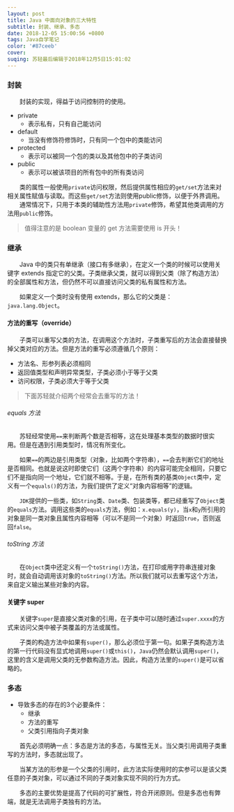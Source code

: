 ```yaml
---
layout: post
title: Java 中面向对象的三大特性
subtitle: 封装、继承、多态
date: 2018-12-05 15:00:56 +0800
tags: Java自学笔记
color: '#87ceeb'
cover:
suqing: 苏轻最后编辑于2018年12月5日15:01:02
---
```


### 封装
　　封装的实现，得益于访问控制符的使用。
- private
  - 表示私有，只有自己能访问
- default
  - 当没有修饰符修饰时，只有同一个包中的类能访问
- protected
  - 表示可以被同一个包的类以及其他包中的子类访问
- public
  - 表示可以被该项目的所有包中的所有类访问

　　类的属性一般使用`private`访问权限，然后提供属性相应的`get/set`方法来对相关属性赋值与读取。而这些`get/set`方法则使用public修饰，以便于外界调用。
　　通常情况下，只用于本类的辅助性方法用`private`修饰，希望其他类调用的方法用`public`修饰。

> 值得注意的是 boolean 变量的 get 方法需要使用 is 开头！

### 继承

　　Java 中的类只有单继承（接口有多继承），在定义一个类的时候可以使用关键字 extends 指定它的父类。子类继承父类，就可以得到父类（除了构造方法）的全部属性和方法，但仍然不可以直接访问父类的私有属性和方法。

　　如果定义一个类时没有使用 extends，那么它的父类是：`java.lang.Object`。

#### 方法的重写（override）

　　子类可以重写父类的方法，在调用这个方法时，子类重写后的方法会直接替换掉父类对应的方法。但是方法的重写必须遵循几个原则：
  - 方法名、形参列表必须相同
  - 返回值类型和声明异常类型，子类必须小于等于父类
  - 访问权限，子类必须大于等于父类

> 下面苏轻就介绍两个经常会去重写的方法！

###### equals 方法

　　苏轻经常使用`==`来判断两个数是否相等，这在处理基本类型的数据时很实用。但是在遇到引用类型时，情况有所变化。

　　如果`==`的两边是引用类型（对象，比如两个字符串），`==`会去判断它们的地址是否相同。也就是说这时即使它们（这两个字符串）的内容可能完全相同，只要它们不是指向同一个地址，它们就不相等。于是，在所有类的基类`Object`类中，定义有一个`equals()`的方法，为我们提供了定义“对象内容相等”的逻辑。

　　`JDK`提供的一些类，如`String`类、`Date`类、包装类等，都已经重写了`Object`类的`equals`方法。调用这些类的`equals`方法，例如：`x.equals(y)`，当`x`和`y`所引用的对象是同一类对象且属性内容相等（可以不是同一个对象）时返回`true`，否则返回`false`。

###### toString 方法

　　在`Object`类中还定义有一个`toString()`方法，在打印或用字符串连接对象时，就会自动调用该对象的`toString()`方法。所以我们就可以去重写这个方法，来自定义输出某些对象的内容。

#### 关键字 super

　　关键字`super`是直接父类对象的引用，在子类中可以随时通过`super.xxxx`的方式来访问父类中被子类覆盖的方法或属性。

　　子类的构造方法中如果有`super()`，那么必须位于第一句。如果子类构造方法的第一行代码没有显式地调用`super()`或`this()`，`Java`仍然会默认调用`super()`，这里的含义是调用父类的无参数构造方法。因此，构造方法里的`super()`是可以省略的。

### 多态

- 导致多态的存在的3个必要条件：
  - 继承
  - 方法的重写
  - 父类引用指向子类对象

　　首先必须明确一点：多态是方法的多态，与属性无关。当父类引用调用子类重写的方法时，多态就出现了。

　　当某方法的形参是一个父类的引用时，此方法实际使用时的实参可以是该父类任意的子类对象，可以通过不同的子类对象实现不同的行为方式。

　　多态的主要优势是提高了代码的可扩展性，符合开闭原则。但是多态也有弊端，就是无法调用子类独有的方法。



















